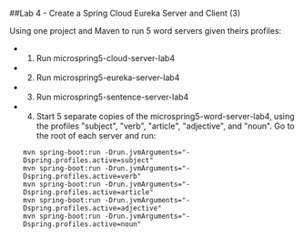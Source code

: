 ##Lab 4 - Create a Spring Cloud Eureka Server and Client (3)

Using one project and Maven to run 5 word servers given theirs profiles:

- 1. Run microspring5-cloud-server-lab4
- 2. Run microspring5-eureka-server-lab4
- 3. Run microspring5-sentence-server-lab4 
- 4. Start 5 separate copies of the microspring5-word-server-lab4, using the profiles "subject", "verb", "article", "adjective", and "noun". Go to the root of each server and run:
  
    ```
    mvn spring-boot:run -Drun.jvmArguments="-Dspring.profiles.active=subject"
    mvn spring-boot:run -Drun.jvmArguments="-Dspring.profiles.active=verb"
    mvn spring-boot:run -Drun.jvmArguments="-Dspring.profiles.active=article"
    mvn spring-boot:run -Drun.jvmArguments="-Dspring.profiles.active=adjective"
    mvn spring-boot:run -Drun.jvmArguments="-Dspring.profiles.active=noun"
    ```
